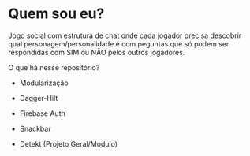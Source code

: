 # Quem sou eu?
Jogo social com estrutura de chat onde cada jogador precisa descobrir qual personagem/personalidade é com peguntas que só podem ser respondidas com SIM ou NÃO pelos outros jogadores.

O que há nesse repositório?

- Modularização

- Dagger-Hilt

- Firebase Auth

- Snackbar

- Detekt (Projeto Geral/Modulo)
